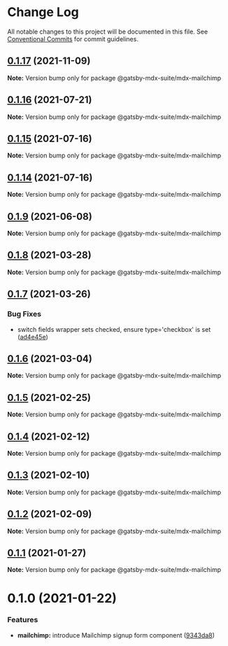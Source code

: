 # Change Log

All notable changes to this project will be documented in this file.
See [Conventional Commits](https://conventionalcommits.org) for commit guidelines.

## [0.1.17](https://github.com/axe312ger/gatsby-mdx-suite/compare/@gatsby-mdx-suite/mdx-mailchimp@0.1.16...@gatsby-mdx-suite/mdx-mailchimp@0.1.17) (2021-11-09)

**Note:** Version bump only for package @gatsby-mdx-suite/mdx-mailchimp





## [0.1.16](https://github.com/axe312ger/gatsby-mdx-suite/compare/@gatsby-mdx-suite/mdx-mailchimp@0.1.15...@gatsby-mdx-suite/mdx-mailchimp@0.1.16) (2021-07-21)

**Note:** Version bump only for package @gatsby-mdx-suite/mdx-mailchimp





## [0.1.15](https://github.com/axe312ger/gatsby-mdx-suite/compare/@gatsby-mdx-suite/mdx-mailchimp@0.1.14...@gatsby-mdx-suite/mdx-mailchimp@0.1.15) (2021-07-16)

**Note:** Version bump only for package @gatsby-mdx-suite/mdx-mailchimp





## [0.1.14](https://github.com/axe312ger/gatsby-mdx-suite/compare/@gatsby-mdx-suite/mdx-mailchimp@0.1.13...@gatsby-mdx-suite/mdx-mailchimp@0.1.14) (2021-07-16)

**Note:** Version bump only for package @gatsby-mdx-suite/mdx-mailchimp





## [0.1.9](https://github.com/axe312ger/gatsby-mdx-suite/compare/@gatsby-mdx-suite/mdx-mailchimp@0.1.8...@gatsby-mdx-suite/mdx-mailchimp@0.1.9) (2021-06-08)

**Note:** Version bump only for package @gatsby-mdx-suite/mdx-mailchimp





## [0.1.8](https://github.com/axe312ger/gatsby-mdx-suite/compare/@gatsby-mdx-suite/mdx-mailchimp@0.1.7...@gatsby-mdx-suite/mdx-mailchimp@0.1.8) (2021-03-28)

**Note:** Version bump only for package @gatsby-mdx-suite/mdx-mailchimp





## [0.1.7](https://github.com/axe312ger/gatsby-mdx-suite/compare/@gatsby-mdx-suite/mdx-mailchimp@0.1.6...@gatsby-mdx-suite/mdx-mailchimp@0.1.7) (2021-03-26)


### Bug Fixes

* switch fields wrapper sets checked, ensure type='checkbox' is set ([ad4e45e](https://github.com/axe312ger/gatsby-mdx-suite/commit/ad4e45e54766e8470068a739578f8df886139d2c))





## [0.1.6](https://github.com/axe312ger/gatsby-mdx-suite/compare/@gatsby-mdx-suite/mdx-mailchimp@0.1.5...@gatsby-mdx-suite/mdx-mailchimp@0.1.6) (2021-03-04)

**Note:** Version bump only for package @gatsby-mdx-suite/mdx-mailchimp





## [0.1.5](https://github.com/axe312ger/gatsby-mdx-suite/compare/@gatsby-mdx-suite/mdx-mailchimp@0.1.4...@gatsby-mdx-suite/mdx-mailchimp@0.1.5) (2021-02-25)

**Note:** Version bump only for package @gatsby-mdx-suite/mdx-mailchimp





## [0.1.4](https://github.com/axe312ger/gatsby-mdx-suite/compare/@gatsby-mdx-suite/mdx-mailchimp@0.1.3...@gatsby-mdx-suite/mdx-mailchimp@0.1.4) (2021-02-12)

**Note:** Version bump only for package @gatsby-mdx-suite/mdx-mailchimp





## [0.1.3](https://github.com/axe312ger/gatsby-mdx-suite/compare/@gatsby-mdx-suite/mdx-mailchimp@0.1.2...@gatsby-mdx-suite/mdx-mailchimp@0.1.3) (2021-02-10)

**Note:** Version bump only for package @gatsby-mdx-suite/mdx-mailchimp





## [0.1.2](https://github.com/axe312ger/gatsby-mdx-suite/compare/@gatsby-mdx-suite/mdx-mailchimp@0.1.1...@gatsby-mdx-suite/mdx-mailchimp@0.1.2) (2021-02-09)

**Note:** Version bump only for package @gatsby-mdx-suite/mdx-mailchimp





## [0.1.1](https://github.com/axe312ger/gatsby-mdx-suite/compare/@gatsby-mdx-suite/mdx-mailchimp@0.1.0...@gatsby-mdx-suite/mdx-mailchimp@0.1.1) (2021-01-27)

**Note:** Version bump only for package @gatsby-mdx-suite/mdx-mailchimp





# 0.1.0 (2021-01-22)


### Features

* **mailchimp:** introduce Mailchimp signup form component ([9343da8](https://github.com/axe312ger/gatsby-mdx-suite/commit/9343da8f4c9dcbbe45ba3ba1c44a8941867c2e04))
